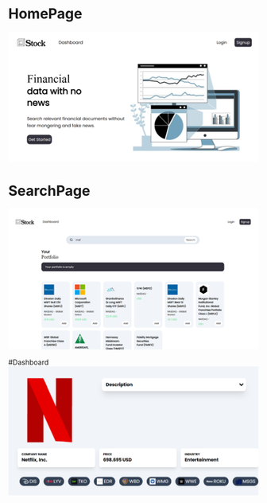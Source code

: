 # HomePage
![Homepage](frontend/public/homepage.png)

# SearchPage
![Navbar and Search](frontend/public/stockpage.png)

#Dashboard
![Dashboard](frontend/public/dashboard.png)